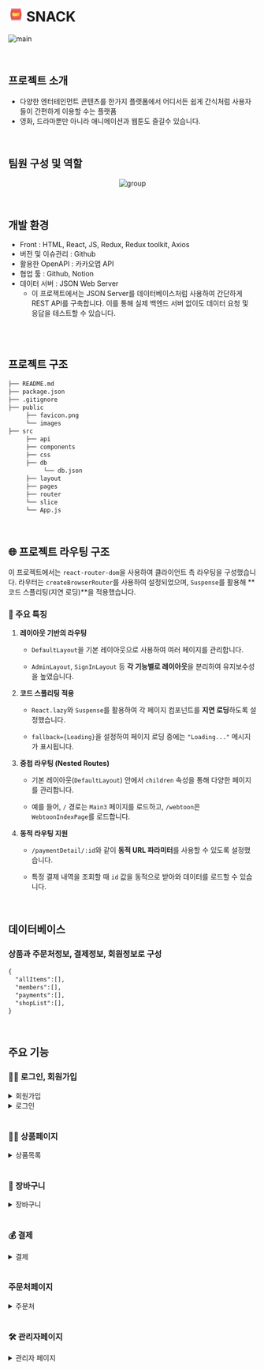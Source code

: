 #  <img src="public/favicon.png" width="30px">  SNACK

![main](https://github.com/user-attachments/assets/36ce865b-5dd3-4efe-a67d-d57d2cdcc4f8)


<br>

## 프로젝트 소개

- 다양한 엔터테인먼트 콘텐츠를 한가지 플랫폼에서 
어디서든 쉽게 간식처럼 사용자들이 간편하게 이용할 수는 플랫폼
- 영화, 드라마뿐만 아니라 애니메이션과 웹툰도 즐길수 있습니다.



<br>

## 팀원 구성 및 역할

<div align="center">

![group](https://github.com/user-attachments/assets/c72fc2df-3eb5-4848-90a6-959a9f47c80c)


</div>

<br>

## 개발 환경

- Front : HTML, React, JS, Redux, Redux toolkit, Axios
- 버전 및 이슈관리 : Github
- 활용한 OpenAPI : 카카오맵 API
- 협업 툴 : Github, Notion
- 데이터 서버 : JSON Web Server
  - 이 프로젝트에서는 JSON Server를 데이터베이스처럼 사용하여 간단하게 REST API를 구축합니다. 이를 통해 실제 백엔드 서버 없이도 데이터 요청 및 응답을 테스트할 수 있습니다.
<br>



<br>

## 프로젝트 구조

```
├── README.md
├── package.json
├── .gitignore
├── public
     ├── favicon.png
     └── images
├── src
     ├── api
     ├── components
     ├── css
     ├── db
          └── db.json
     ├── layout
     ├── pages
     ├── router
     └── slice
     └── App.js
```

<br>

## 🌐 프로젝트 라우팅 구조
이 프로젝트에서는 `react-router-dom`을 사용하여 클라이언트 측 라우팅을 구성했습니다.
라우터는 `createBrowserRouter`를 사용하여 설정되었으며, `Suspense`를 활용해 **코드 스플리팅(지연 로딩)**을 적용했습니다.

### 🚀 주요 특징

1. **레이아웃 기반의 라우팅**

    - `DefaultLayout`을 기본 레이아웃으로 사용하여 여러 페이지를 관리합니다.

    - `AdminLayout`, `SignInLayout` 등 **각 기능별로 레이아웃**을 분리하여 유지보수성을 높였습니다.

2. **코드 스플리팅 적용**

    - `React.lazy`와 `Suspense`를 활용하여 각 페이지 컴포넌트를 **지연 로딩**하도록 설정했습니다.

    - `fallback={Loading}`을 설정하여 페이지 로딩 중에는 `"Loading..."` 메시지가 표시됩니다.

3. **중첩 라우팅 (Nested Routes)**

    - 기본 레이아웃(`DefaultLayout`) 안에서 `children` 속성을 통해 다양한 페이지를 관리합니다.

    - 예를 들어, `/` 경로는 `Main3` 페이지를 로드하고, `/webtoon`은 `WebtoonIndexPage`를 로드합니다.

4. **동적 라우팅 지원**  

    - `/paymentDetail/:id`와 같이 **동적 URL 파라미터**를 사용할 수 있도록 설정했습니다.

    - 특정 결제 내역을 조회할 때 `id` 값을 동적으로 받아와 데이터를 로드할 수 있습니다.

<br>

## 데이터베이스
### 상품과 주문처정보, 결제정보, 회원정보로 구성

```
{
  "allItems":[],
  "members":[],
  "payments":[],
  "shopList":[],
}  
```

<br>

## 주요 기능

### 🙎‍♂️ 로그인, 회원가입

<details>
<summary>회원가입</summary>

<br>
  
- 플랫폼 접속 시 우측 상단에 있는 회원가입을 할 수 있습니다.
- 이메일, 비밀번호, 주소, 이름, 전화번호를 입력합니다.
- 입력 정보는 `ustState`로 관리하며, 회원가입 시 데이터를 `axios`를 통해 가상 서버로 보내게 됩니다.
- 회원가입시 **이메일 중복 체크**를 진행합니다.

![image](https://github.com/user-attachments/assets/2197c400-487f-4f0b-ad19-ee31f522a1b9)


</details>

<details>
<summary>로그인</summary>

<br>
    
- 이메일과 비밀번호를 입력해 로그인합니다.
- 로그인 정보와 가상 서버의 회원정보를 비교해 일치할 시 로그인을 진행합니다.
- `Redux slice`를 이용해 로그인Slice를 만들어 로그인 상태를 유지합니다.

![image](https://github.com/user-attachments/assets/e2d0a61c-934a-434f-b127-38b870873f23)


</details>

<br>

### 🙎‍♂️ 상품페이지

<details>
<summary>상품목록</summary>

<br>
  
- 영화, 웹툰, 드라마, 애니메이션으로 나뉘며 각 페이지에서 `axios`로 데이터를 가져온 후 타입에 맞는 상품만 보이도록 `filter`로 구분했습니다.
- 각 페이지에서 장르별로 상품을 또 나누어 보기 편하게 나누었습니다.
- 각 페이지가 렌더링될 때 상품이 보일수 있도록 `useEffect`를 사용했습니다.
- 상품의 상세정보는 모달창에 나타나고 모달창에 상태는 `useState`로 관리됩니다.

![image](https://github.com/user-attachments/assets/915966a6-227a-4df4-a2e6-32db536c7ccf)


</details>

<br>

### 🛒 장바구니

<details>
<summary>장바구니</summary>

<br>
   
- `Redux slice`로 장바구니 `slice`를 만들어 장바구니에 추가된 상품을 전역 설정합니다.
- 수량 조절과 선택, 전체삭제를 할 수 있도록 `reducer`를 만들어 구현됩니다.
- 상품의 이미지와, 수량, 가격을 확인할 수 있습니다.

![제목-없는-동영상-Clipchamp로-제작-_1_](https://github.com/user-attachments/assets/a5088be0-191c-4002-a4ac-d0024e90cd22)

</details>
<br>

### 💰 결제

<details>
<summary>결제</summary>

<br>
   
- 결제페이지에서 장바구니 `slice`에 저장된 상품 데이터를 가져와 `useSelector`로 가져옵니다.
- 결제방법, 주문처 선택, 주문자 정보를 지정할 수 있고 결제 성공 시 `JSON server`에 결제 정보가 저장됩니다.

![결제](https://github.com/user-attachments/assets/579e9714-c938-4b90-b21e-b89c4aa34e5b)

</details>

<br>

### 주문처페이지

<details>
<summary>주문처</summary>

<br>
   
- 카카오맵 API를 활용해 페이지 내에 지도와 마커를 구현합니다.
- 지도 오른쪽 지점을 선택하면 지도의 중심이 이동되며 마커가 생성됩니다.
- 마커를 클릭하면 해당 지점의 상세정보를 볼 수 있도록 모달창이 나타나고, 모달창의 상태는 `useState`로 관리됩니다.

![2025-03-26-10-37-27](https://github.com/user-attachments/assets/56d2f131-ca59-4c3d-9643-6aa5d1eec335)

</details>

<br>

### 🛠️ 관리자페이지

<details>
<summary>관리자 페이지</summary>

<br>

- 관리자 페이지는 회원,상품,결제 등 항목별로 페이지로 나뉘고 왼쪽에 메뉴를 클릭 시 각 페이지가 렌더링되도록 `component`로 구분됩니다.
- 각 페이지에서는 기본적인 CRUD가 전부 가능합니다.

![image](https://github.com/user-attachments/assets/4a06630e-b873-439f-8864-e30c0cd25aee)

</details>
<br>
